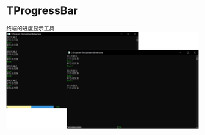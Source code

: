 # TProgressBar
终端的进度显示工具
<img src="https://raw.githubusercontent.com/lixinyang123/TProgressBar/master/images/pic.png"/>